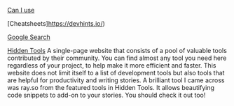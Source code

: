 [Can I use](https://caniuse.com/)

[Cheatsheets]https://devhints.io/)

[Google Search](https://www.blogdumoderateur.com/operateurs-recherche-google/)

[Hidden Tools](https://hiddentools.dev/)
A single-page website that consists of a pool of valuable tools contributed by their community. You can find almost any tool you need here regardless of your project, to help make it more efficient and faster.
This website does not limit itself to a list of development tools but also tools that are helpful for productivity and writing stories.
A brilliant tool I came across was ray.so from the featured tools in Hidden Tools. It allows beautifying code snippets to add-on to your stories.
You should check it out too!
